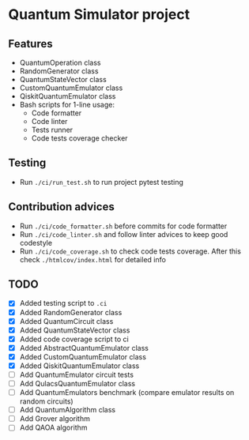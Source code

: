 # Quantum Simulator project

## Features

* QuantumOperation class
* RandomGenerator class
* QuantumStateVector class
* CustomQuantumEmulator class
* QiskitQuantumEmulator class
* Bash scripts for 1-line usage:
  * Code formatter
  * Code linter
  * Tests runner
  * Code tests coverage checker

## Testing

* Run `./ci/run_test.sh` to run project pytest testing

## Contribution advices

* Run `./ci/code_formatter.sh` before commits for code formatter
* Run `./ci/code_linter.sh` and follow linter advices to keep good codestyle
* Run `./ci/code_coverage.sh` to check code tests coverage. After this check `./htmlcov/index.html` for detailed info

## TODO

* [x] Added testing script to `.ci`
* [x] Added RandomGenerator class
* [x] Added QuantumCircuit class
* [x] Added QuantumStateVector class
* [x] Added code coverage script to ci
* [x] Added AbstractQuantumEmulator class
* [x] Added CustomQuantumEmulator class
* [x] Added QiskitQuantumEmulator class
* [ ] Add QuantumEmulator circuit tests
* [ ] Add QulacsQuantumEmulator class
* [ ] Add QuantumEmulators benchmark (compare emulator results on random circuits)
* [ ] Add QuantumAlgorithm class
* [ ] Add Grover algorithm
* [ ] Add QAOA algorithm
